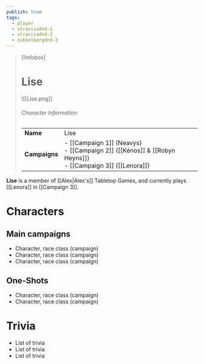 ```yaml
---
publish: true
tags:
  - player
  - stracciadnd-1
  - stracciadnd-2
  - sukkelbergdnd-3
---
```

> [!infobox]  
> # Lise
> ![[Lise.png]]  
> ###### Character Information  
> | | |  
> |---|---|  
> | **Name** | Lise |
> | **Campaigns** | - [[Campaign 1]] (Neavys)<br>- [[Campaign 2]] ([[Kénos]] & [[Robyn Heyns]])<br>- [[Campaign 3]] ([[Lenora]]) |

**Lise** is a member of [[Alex|Alex's]] Tabletop Games, and currently plays [[Lenora]] in [[Campaign 3]].
# Characters
## Main campaigns
- Character, race class (campaign)
- Character, race class (campaign)
- Character, race class (campaign)
## One-Shots
- Character, race class (campaign)
- Character, race class (campaign)
# Trivia
- List of trivia
- List of trivia
- List of trivia